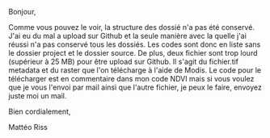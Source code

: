 Bonjour, 

Comme vous pouvez le voir, la structure des dossié n'a pas été conservé. J'ai eu du mal a upload sur Github et la seule manière avec la quelle j'ai réussi n'a pas conservé tous les dossiés.
Les codes sont donc en liste sans le dossier project et le dossier source.
De plus, deux fichier sont trop lourd (supérieur à 25 MB) pour être upload sur Github.
Il s'agit du fichier.tif metadata et du raster que l'on télécharge à l'aide de Modis. 
Le code pour le télécharger est en commentaire dans mon code NDVI mais si vous voulez que je vous l'envoi par mail ainsi que l'autre fichier, je peux le faire, envoyez juste moi un mail. 

Bien cordialement, 

Mattéo Riss

